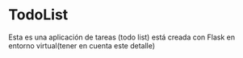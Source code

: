# TodoList

Esta es una aplicación de tareas (todo list) está creada con Flask en entorno virtual(tener en cuenta este detalle)
